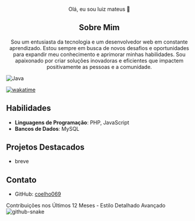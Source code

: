 <center>

Olá, eu sou luiz mateus 👋

## Sobre Mim
Sou um entusiasta da tecnologia e um desenvolvedor web em constante aprendizado. Estou sempre em busca de novos desafios e oportunidades para expandir meu conhecimento e aprimorar minhas habilidades. Sou apaixonado por criar soluções inovadoras e eficientes que impactem positivamente as pessoas e a comunidade.


</center>


![Java](https://img.shields.io/badge/java-%23ED8B00.svg?style=for-the-badge&logo=openjdk&logoColor=white)

[![wakatime](https://wakatime.com/badge/user/018d844c-cc63-4961-8411-289bad8810bf/project/0feb4361-54ec-4c0a-9f67-6b430f174026.svg)](https://wakatime.com/badge/user/018d844c-cc63-4961-8411-289bad8810bf/project/0feb4361-54ec-4c0a-9f67-6b430f174026)
## Habilidades
- **Linguagens de Programação**: PHP, JavaScript
- **Bancos de Dados**: MySQL

## Projetos Destacados
- breve

## Contato
- GitHub: [coelho069](https://github.com/coelho069)

Contribuições nos Últimos 12 Meses - Estilo Detalhado Avançado
<picture>
  <source media="(prefers-color-scheme: dark)" srcset="https://raw.githubusercontent.com/coelho069/coelho069/output/github-snake-dark.svg" />
  <source media="(prefers-color-scheme: light)" srcset="https://raw.githubusercontent.com/coelho069/coelho069/output/github-snake.svg" />
  ![github-snake](https://raw.githubusercontent.com/tobiasmeyhoefer/tobiasmeyhoefer/output/github-snake.svg)